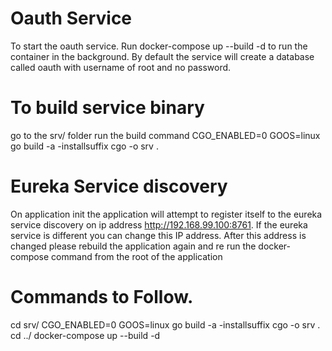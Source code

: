 # Oauth Service
To start the oauth service. Run docker-compose up --build -d to run the container in the background.
By default the service will create a database called oauth with username of root and no password.

# To build service binary
go to the srv/ folder
run the build command
    CGO_ENABLED=0 GOOS=linux go build -a -installsuffix cgo -o srv .


# Eureka Service discovery
On application init the application will attempt to register itself to the eureka service discovery
on ip address http://192.168.99.100:8761. If the eureka service is different you can change this
IP address. After this address is changed please rebuild the application again and re run the docker-compose
command from the root of the application

# Commands to Follow.

cd srv/
CGO_ENABLED=0 GOOS=linux go build -a -installsuffix cgo -o srv .
cd ../
docker-compose up --build -d
